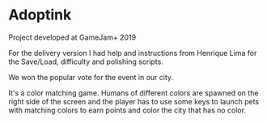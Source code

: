 # Adoptink
Project developed at GameJam+ 2019

For the delivery version I had help and instructions from Henrique Lima for the Save/Load, difficulty and polishing scripts.

We won the popular vote for the event in our city.

It's a color matching game. Humans of different colors are spawned on the right side of the screen and the player has to use some keys to launch pets with matching colors to earn points and color the city that has no color.
